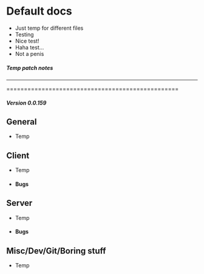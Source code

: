 # Default docs

* Just temp for different files
* Testing
* Nice test!
* Haha test...
* Not a penis

##### Temp patch notes

***
=================================================

##### *Version 0.0.159*

## General
* Temp

## Client
* Temp

* <h4>Bugs</h4>

## Server
* Temp

* <h4>Bugs</h4>

## Misc/Dev/Git/Boring stuff
* Temp
